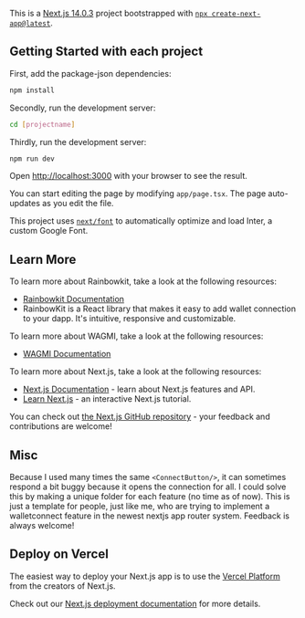 This is a [Next.js 14.0.3](https://nextjs.org/) project bootstrapped with [`npx create-next-app@latest`](https://nextjs.org/docs/getting-started/installation).

## Getting Started with each project

First, add the package-json dependencies:

```bash
npm install
```
Secondly, run the development server:

```bash
cd [projectname]
```
Thirdly, run the development server:

```bash
npm run dev
```

Open [http://localhost:3000](http://localhost:3000) with your browser to see the result.

You can start editing the page by modifying `app/page.tsx`. The page auto-updates as you edit the file.

This project uses [`next/font`](https://nextjs.org/docs/basic-features/font-optimization) to automatically optimize and load Inter, a custom Google Font.

## Learn More

To learn more about Rainbowkit, take a look at the following resources:

- [Rainbowkit Documentation](https://www.rainbowkit.com/docs/introduction) 
- RainbowKit is a React library that makes it easy to add wallet connection to your dapp. It's intuitive, responsive and customizable.

To learn more about WAGMI, take a look at the following resources:

- [WAGMI Documentation](https://wagmi.sh/)

To learn more about Next.js, take a look at the following resources:

- [Next.js Documentation](https://nextjs.org/docs) - learn about Next.js features and API.
- [Learn Next.js](https://nextjs.org/learn) - an interactive Next.js tutorial.

You can check out [the Next.js GitHub repository](https://github.com/vercel/next.js/) - your feedback and contributions are welcome!

## Misc
Because I used many times the same `<ConnectButton/>`, it can sometimes respond a bit buggy because it opens the connection for all. I could solve this by making a unique folder for each feature (no time as of now). This is just a template for people, just like me, who are trying to implement a walletconnect feature in the newest nextjs app router system. Feedback is always welcome! 

## Deploy on Vercel

The easiest way to deploy your Next.js app is to use the [Vercel Platform](https://vercel.com/new?utm_medium=default-template&filter=next.js&utm_source=create-next-app&utm_campaign=create-next-app-readme) from the creators of Next.js.

Check out our [Next.js deployment documentation](https://nextjs.org/docs/deployment) for more details.
